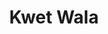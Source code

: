 ---
title: Kwet Wala
nombre_comunidad: Kwet Wala
municipio: Pradera
departamento: Valle del Cauca
descripcion: >-
  Comunidades donde prima la población étnica, origen NASA y alineados con el
  Proyecto de Vida. Ubicados a 15 km del casco urbano de Pradera, tienen redes
  de distribución eléctrica, acueducto denominado regional porque esta ubicado
  en el corregimiento La Fría y surte de agua a los corregimientos de Vallecito
  y Bolívar. En términos económicos, se dedican a la caficultura y poseen una
  marca propia de café orgánico. Elaboración de propias fábricas de abono,
  biopreparados a través de la transformación de la pulpa y manejo de aguas
  residuales para que se descontaminen antes de llegar a los ríos. El camino
  entre cada comunidad es aproximadamente de una hora.
num_personas: 250
num_familias: 56
min_distancia_casco_urbano: 60
km_distancia_casco_urbano: 15
vias_acceso: null
infraestructura_comunitaria:
  - Casa Indígena
  - Instituciones educativas (IE)
notas_infraestructura_comunitaria: null
liderazgo_comunidad:
  - La Autoridad es Indígena-Gobernador
inclusion_diversidad_genero: Prevalece la población étnica
comentarios_conectividad: >-
  Ausencia de cobertura de servicios de conectividad e infraestructura que
  limita el uso de estos servicios en esta zona. 
punto_SOLE: Casa Indígena - Cabecera Municipal
comentarios_punto_SOLE:
  - https://padlet.com/comunidadkwetwala/comunidad-kwet-wala-zdxbfk5q32cpzprz
ppales_actividades_economicas_vocacion_productiva: []
comentarios_ppales_actividades_economicas_vocacion_productiva: |
  Agricultura (café, musáceas y Pancoger).
comunidad_sostenible_uso_suelo: ''
org_con_proyeccion: []
servicios_publicos_comunidades_focalizadas:
  - Energía
  - Acueducto
comunidades_focalizadas_educacion_infraestructura_educativa:
  - Escuela
comunidades_focalizadas_practicas_organizativas: []
conectividad_minima: Regular
iniciativas_priorizadas:
  - >-
    Se trabajó para fortalecer prácticas principales  de productividad en la
    finca y los procesos de post cosecha para alcanzar un mejor grano de café y
    mercados diferenciales. También se apoyó un proceso de mejora de diseño y
    comercialización de artesanías.
org_focalizada: []
riesgo: ''
otros_programas_USAID:
  - Construcción de la Casa Indígena en el año 2004
alianzas_colaboradores:
  - >-
    Esta proyectada la adecuación de vías a través de placa huellas hacia la
    parte de la Fría con el PDET.
posibilidad_iniciativas_conjuntas_aliados_2:
  - Adecuación de vías con placa huellas
actividades_ocio:
  - Mingas
  - Armonizaciones y rituales espirituales
  - Refrescamiento de bastones
medios_comunicacion_narrativas_locales:
  - Casa Zambo
num_visitas_realizadas: 17
num_diagnosticos_rurales_participativos_realizados: 1
infraestructura_salud_atencion_psicosocial: []
notas_infraestructura_salud_atencion_psicosocial: ''
num_visitas_predio: 0
url: /comunidad-focalizada/kwet-wala
layout: single
download_file: /reportes/kwet-wala.pdf

---